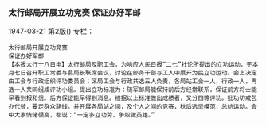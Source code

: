 ### 太行邮局开展立功竞赛  保证办好军邮

1947-03-21
第2版()
专栏：

    太行邮局开展立功竞赛
    保证办好军邮
    【本报太行十八日电】太行邮局及职工会，为响应人民日报“二七”社论所提出的立功运动，于本月七日召开职工常委与县局长联席会议，讨论在邮务干部与工人中展开为民立功运动。会上决定由工会与行政组织评功委员会；区局工会与行政共选五人负责，各局站工会一人，行政一人，再选一人共同组成评功小组。提出立功标准为：随军邮局能保持前后方经常联系，保证前方将士能早看到报和信。后方保证能早得到消息。根据以上标准做出成绩者，又分四等评功。批功切戒包办代替，要走群众路线。并开展各局站之间，及个人之间的竞赛，秋后选举模范，总结运动。会中大家情绪很高，都说：“一定多立功劳，争取做英雄。”
